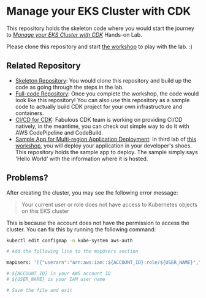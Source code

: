 # Manage your EKS Cluster with CDK
This repository holds the skeleton code where you would start the journey to *[Manage your EKS Cluster with CDK](http://demogo-multiregion-eks.s3-website.ap-northeast-2.amazonaws.com/ko/)* Hands-on Lab.

Please clone this repository and start [the workshop](http://demogo-multiregion-eks.s3-website.ap-northeast-2.amazonaws.com/ko/) to play with the lab. :)


## Related Repository
* [Skeleton Repository](https://github.com/yjw113080/aws-cdk-eks-multi-region-skeleton): You would clone this repository and build up the code as going through the steps in the lab.
* [Full-code Repository](https://github.com/yjw113080/aws-cdk-eks-multi-region): Once you complete the workshop, the code would look like this repository! You can also use this repository as a sample code to actually build CDK project for your own infrastructure and containers.
* [CI/CD for CDK](https://github.com/yjw113080/aws-cdk-multi-region-cicd): Fabulous CDK team is working on providing CI/CD natively, in the meantime, you can check out simple way to do it with AWS CodePipeline and CodeBuild.
* [Sample App for Multi-region Application Deployment](https://github.com/yjw113080/aws-cdk-multi-region-sample-app): In third lab of [this workshop](http://demogo-multiregion-eks.s3-website.ap-northeast-2.amazonaws.com/ko/), you will deploy your application in your developer's shoes. This repository holds the sample app to deploy. The sample simply says 'Hello World' with the information where it is hosted.

## Problems?

After creating the cluster, you may see the following error message:

> Your current user or role does not have access to Kubernetes objects on this EKS cluster

This is because the account does not have the permission to access the cluster. You can fix this by running the following command:

```bash
kubectl edit configmap -n kube-system aws-auth

# Add the following line to the mapUsers section

mapUsers: '[{"userarn":"arn:aws:iam::${ACCOUNT_ID}:role/${USER_NAME}","username":"${USER_NAME}","groups":["system:masters"]}]'

# ${ACCOUNT_ID} is your AWS account ID
# ${USER_NAME} is your IAM user name

# Save the file and exit
```
